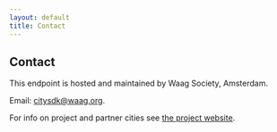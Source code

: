 ```yaml
---
layout: default
title: Contact
---
```


## Contact

This endpoint is hosted and maintained by Waag Society, Amsterdam.

Email: [citysdk@waag.org](mailto:citysdk@waag.org).

For info on project and partner cities see [the project website](http://www.citysdk.eu "CitySDK").

